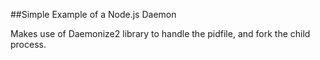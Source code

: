 ##Simple Example of a Node.js Daemon

Makes use of Daemonize2 library to handle the pidfile, and fork the child process.
